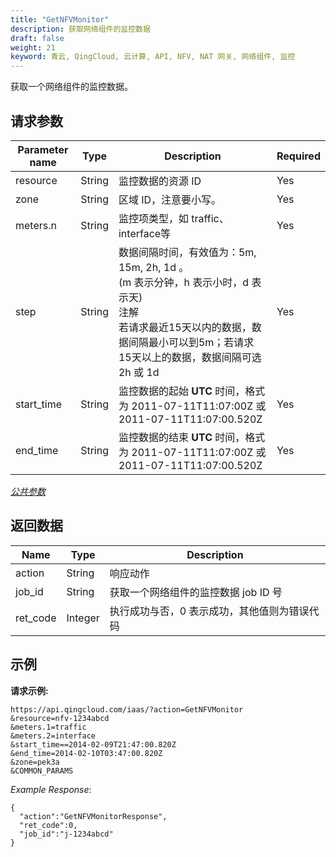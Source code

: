 ```yaml
---
title: "GetNFVMonitor"
description: 获取网络组件的监控数据
draft: false
weight: 21
keyword: 青云, QingCloud, 云计算, API, NFV, NAT 网关, 网络组件, 监控
---
```




获取一个网络组件的监控数据。

## 请求参数

| Parameter name | Type | Description | Required |
| --- | --- | --- | --- |
| resource | String | 监控数据的资源 ID | Yes |
| zone | String | 区域 ID，注意要小写。 | Yes |
| meters.n | String | 监控项类型，如 traffic、interface等 | Yes |
| step | String | 数据间隔时间，有效值为：5m, 15m, 2h, 1d 。<br/>(m 表示分钟，h 表示小时，d 表示天)<br/>注解<br/>若请求最近15天以内的数据，数据间隔最小可以到5m；若请求15天以上的数据，数据间隔可选2h 或 1d | Yes |
| start_time | String | 监控数据的起始 **UTC** 时间，格式为 2011-07-11T11:07:00Z 或 2011-07-11T11:07:00.520Z | Yes |
| end_time | String | 监控数据的结束 **UTC** 时间，格式为 2011-07-11T11:07:00Z 或 2011-07-11T11:07:00.520Z | Yes |

[_公共参数_](../../get_api/parameters/)

## 返回数据

| Name | Type | Description |
| --- | --- | --- |
| action | String | 响应动作 |
| job_id | String | 获取一个网络组件的监控数据 job ID 号 |
| ret_code | Integer | 执行成功与否，0 表示成功，其他值则为错误代码 |

## 示例

**请求示例:**

```
https://api.qingcloud.com/iaas/?action=GetNFVMonitor
&resource=nfv-1234abcd
&meters.1=traffic
&meters.2=interface
&start_time==2014-02-09T21:47:00.820Z
&end_time=2014-02-10T03:47:00.820Z
&zone=pek3a
&COMMON_PARAMS
```

_Example Response_:

```
{
  "action":"GetNFVMonitorResponse",
  "ret_code":0,
  "job_id":"j-1234abcd"
}
```
